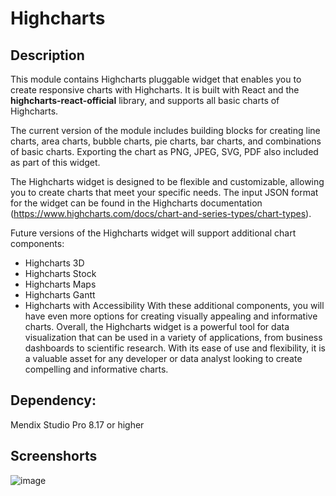 # Highcharts 

## Description
This module contains Highcharts pluggable widget that enables you to create responsive charts with Highcharts. It is built with React and the **highcharts-react-official** library, and supports all basic charts of Highcharts.

The current version of the module includes building blocks for creating line charts, area charts, bubble charts, pie charts, bar charts, and combinations of basic charts. Exporting the chart as PNG, JPEG, SVG, PDF also included as part of this widget.

The Highcharts widget is designed to be flexible and customizable, allowing you to create charts that meet your specific needs. The input JSON format for the widget can be found in the Highcharts documentation (https://www.highcharts.com/docs/chart-and-series-types/chart-types).

Future versions of the Highcharts widget will support additional chart components:
 - Highcharts 3D
 - Highcharts Stock
 - Highcharts Maps
 - Highcharts Gantt
 - Highcharts with Accessibility
 With these additional components, you will have even more options for creating visually appealing and informative charts.
Overall, the Highcharts widget is a powerful tool for data visualization that can be used in a variety of applications, from business dashboards to scientific research. With its ease of use and flexibility, it is a valuable asset for any developer or data analyst looking to create compelling and informative charts.

## Dependency:
Mendix Studio Pro 8.17 or higher

## Screenshorts
![image](https://user-images.githubusercontent.com/44368114/222419578-43ca0326-ab90-419f-a131-2b0baae173ae.png)
